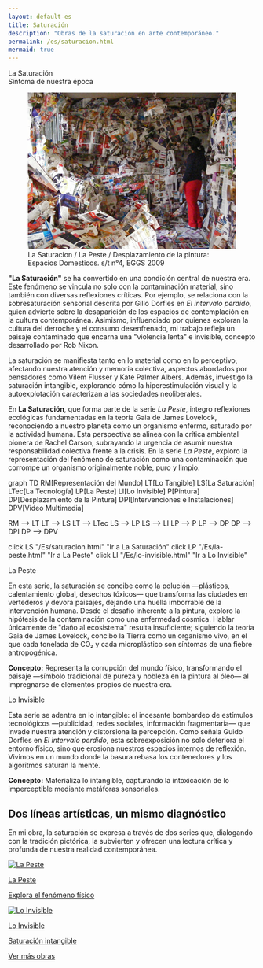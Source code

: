 ```yaml
---
layout: default-es
title: Saturación
description: "Obras de la saturación en arte contemporáneo."
permalink: /es/saturacion.html
mermaid: true
---
```


<div class="titulo">La Saturación</div>
<div class="subtitulo">Síntoma de nuestra época</div>

<figure class="imagen-con-caption">
  <img src="/assets/img/la-saturacion-cocina-cubierta-086.jpg" alt="La Saturación - Manifestación del Exceso" loading="lazy">
  <figcaption>La Saturacion / La Peste / Desplazamiento de la pintura: Espacios Domesticos. s/t n°4, EGGS 2009</figcaption>
</figure>

<div class="parrafo">
  <p>
    <strong>"La Saturación"</strong> se ha convertido en una condición central de nuestra era. Este fenómeno se vincula no solo con la contaminación material, sino también con diversas reflexiones críticas. Por ejemplo, se relaciona con la sobresaturación sensorial descrita por Gillo Dorfles en <em>El intervalo perdido</em>, quien advierte sobre la desaparición de los espacios de contemplación en la cultura contemporánea. Asimismo, influenciado por quienes exploran la cultura del derroche y el consumo desenfrenado, mi trabajo refleja un paisaje contaminado que encarna una "violencia lenta" e invisible, concepto desarrollado por Rob Nixon.
  </p>
  <p>
    La saturación se manifiesta tanto en lo material como en lo perceptivo, afectando nuestra atención y memoria colectiva, aspectos abordados por pensadores como Vilém Flusser y Kate Palmer Albers. Además, investigo la saturación intangible, explorando cómo la hiperestimulación visual y la autoexplotación caracterizan a las sociedades neoliberales.
  </p>
  <p>
    En <strong>La Saturación</strong>, que forma parte de la serie <em>La Peste</em>, integro reflexiones ecológicas fundamentadas en la teoría Gaia de James Lovelock, reconociendo a nuestro planeta como un organismo enfermo, saturado por la actividad humana. Esta perspectiva se alinea con la crítica ambiental pionera de Rachel Carson, subrayando la urgencia de asumir nuestra responsabilidad colectiva frente a la crisis. En la serie <em>La Peste</em>, exploro la representación del fenómeno de saturación como una contaminación que corrompe un organismo originalmente noble, puro y limpio.
  </p>
</div>

<div class="mermaid">
graph TD
  RM[Representación del Mundo]
  LT[Lo Tangible]
  LS[La Saturación]
  LTec[La Tecnología]
  LP[La Peste]
  LI[Lo Invisible]
  P[Pintura]
  DP[Desplazamiento de la Pintura]
  DPI[Intervenciones e Instalaciones]
  DPV[Video Multimedia]

  RM --> LT
  LT --> LS
  LT --> LTec
  LS --> LP
  LS --> LI
  LP --> P
  LP --> DP
  DP --> DPI
  DP --> DPV

  click LS "/Es/saturacion.html" "Ir a La Saturación"
  click LP "/Es/la-peste.html" "Ir a La Peste"
  click LI "/Es/lo-invisible.html" "Ir a Lo Invisible"
</div>

<div class="subtitulo">La Peste</div>

<div class="parrafo">
  <p>
    En esta serie, la saturación se concibe como la polución —plásticos, calentamiento global, desechos tóxicos— que transforma las ciudades en vertederos y devora paisajes, dejando una huella imborrable de la intervención humana. Desde el desafío inherente a la pintura, exploro la hipótesis de la contaminación como una enfermedad cósmica. Hablar únicamente de "daño al ecosistema" resulta insuficiente; siguiendo la teoría Gaia de James Lovelock, concibo la Tierra como un organismo vivo, en el que cada tonelada de CO₂ y cada microplástico son síntomas de una fiebre antropogénica.
  </p>
  <p>
    <strong>Concepto:</strong> Representa la corrupción del mundo físico, transformando el paisaje —símbolo tradicional de pureza y nobleza en la pintura al óleo— al impregnarse de elementos propios de nuestra era.
  </p>
</div>

<div class="subtitulo">Lo Invisible</div>

<div class="parrafo">
  <p>
    Esta serie se adentra en lo intangible: el incesante bombardeo de estímulos tecnológicos —publicidad, redes sociales, información fragmentaria— que invade nuestra atención y distorsiona la percepción. Como señala Guido Dorfles en <em>El intervalo perdido</em>, esta sobreexposición no solo deteriora el entorno físico, sino que erosiona nuestros espacios internos de reflexión. Vivimos en un mundo donde la basura rebasa los contenedores y los algoritmos saturan la mente.
  </p>
  <p>
    <strong>Concepto:</strong> Materializa lo intangible, capturando la intoxicación de lo imperceptible mediante metáforas sensoriales.
  </p>
</div>

<h2 class="parrafo">Dos líneas artísticas, un mismo diagnóstico</h2>

<div class="parrafo">
  <p>
    En mi obra, la saturación se expresa a través de dos series que, dialogando con la tradición pictórica, la subvierten y ofrecen una lectura crítica y profunda de nuestra realidad contemporánea.
  </p>
</div>

<div class="button-container">
  <a href="/Es/la-peste.html" class="fancy-button">
    <div class="button-content">
      <img src="/Es/assets/img/la-peste.gif" alt="La Peste" loading="lazy">
      <p class="title">La Peste</p>
      <p class="subtitle">Explora el fenómeno físico</p>
    </div>
  </a>
  <a href="/Es/lo-invisible.html" class="fancy-button">
    <div class="button-content">
      <img src="/Es/assets/img/lo-invisible.gif" alt="Lo Invisible" loading="lazy">
      <p class="title">Lo Invisible</p>
      <p class="subtitle">Saturación intangible</p>
    </div>
  </a>
</div>

<a href="/Es/obras.html" class="enlace">Ver más obras</a>
